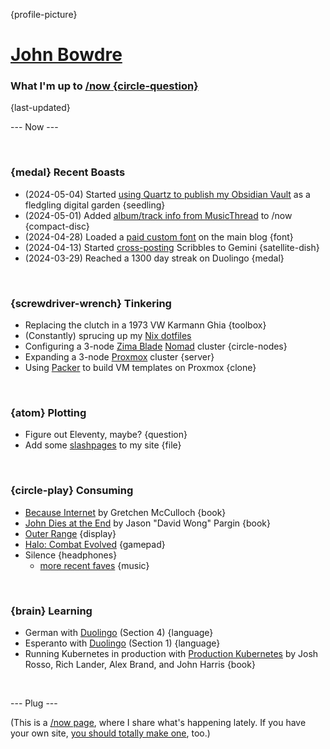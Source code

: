 {profile-picture}

# [John Bowdre](https://jbowdre.lol)

### What I'm up to [/now {circle-question}](https://nownownow.com/about)

{last-updated}

--- Now ---

<script src="https://status.lol/jbowdre.js?time&link&fluent&pretty"></script>

<br>

### {medal} Recent Boasts
- (2024-05-04) Started [using Quartz to publish my Obsidian Vault](https://scribbles.jbowdre.lol/post/publishing-my-obsidian-vault-with-quartz) as a fledgling digital garden {seedling}
- (2024-05-01) Added [album/track info from MusicThread](https://scribbles.jbowdre.lol/post/adding-musicthread-to-my-now-page) to /now {compact-disc}
- (2024-04-28) Loaded a [paid custom font](https://runtimeterror.dev/using-custom-font-hugo/) on the main blog {font}
- (2024-04-13) Started [cross-posting](https://scribbles.jbowdre.lol/post/from-scribbles-to-gemini-with-echofeed) Scribbles to Gemini {satellite-dish}
- (2024-03-29) Reached a 1300 day streak on Duolingo {medal}

<br>

### {screwdriver-wrench} Tinkering
- Replacing the clutch in a 1973 VW Karmann Ghia {toolbox}
- (Constantly) sprucing up my [Nix dotfiles](https://github.com/jbowdre/dotfiles)
- Configuring a 3-node [Zima Blade](https://www.zimaboard.com/blade/) [Nomad](https://www.nomadproject.io/) cluster {circle-nodes}
- Expanding a 3-node [Proxmox](https://www.proxmox.com/en/proxmox-virtual-environment/overview) cluster {server}
- Using [Packer](https://github.com/jbowdre/packer-proxmox-templates/) to build VM templates on Proxmox {clone}

<br>

### {atom} Plotting
- Figure out Eleventy, maybe? {question}
- Add some [slashpages](https://slashpages.net/) to my site {file}

<br>

### {circle-play} Consuming
- [Because Internet](https://gretchenmcculloch.com/book/) by Gretchen McCulloch {book}
- [John Dies at the End](https://johndiesattheend.com/john-dies-end/) by Jason "David Wong" Pargin {book}
- [Outer Range](https://www.imdb.com/title/tt11685912/) {display}
- [Halo: Combat Evolved](https://store.steampowered.com/app/1064221/Halo_Combat_Evolved_Anniversary/) {gamepad}
- <span id="now-playing">Silence</span> {headphones}
  - [more recent faves](https://musicthread.app/thread/2aVjZUocjk96LELFbV5JvJjm14v) {music}

<br>

### {brain} Learning
- German with [Duolingo](https://www.duolingo.com/) (Section 4) {language}
- Esperanto with [Duolingo](https://www.duolingo.com/) (Section 1) {language}
- Running Kubernetes in production with [Production Kubernetes](https://www.oreilly.com/library/view/production-kubernetes/9781492092292/) by Josh Rosso, Rich Lander, Alex Brand, and John Harris {book}

<br>

--- Plug ---

(This is a [/now page](https://nownownow.com/about), where I share what's happening lately. If you have your own site, [you should totally make one](https://nownownow.com/about), too.)


